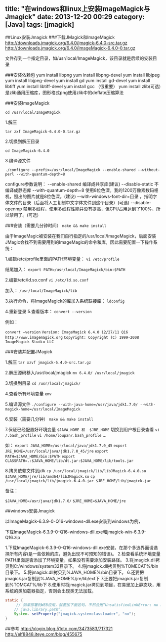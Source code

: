 title: "在windows和linux上安装ImageMagick与Jmagick"
date: 2013-12-20 00:29
category: [Java]
tags: [jmagick]
---

##Linux安装Jmagick
###下载JMagick和ImageMagick
http://downloads.jmagick.org/6.4.0/jmagick-6.4.0-src.tar.gz  
http://downloads.jmagick.org/6.4.0/ImageMagick-6.4.0-0.tar.gz  

文件存到一个指定目录，如/usr/local/ImageMagick，该目录就是后续的安装目录

###安装依赖包
yum install libpng 
yum install libpng-devel 
yum install libjpeg 
yum install libjpeg-devel 
yum install gd 
yum install gd-devel 
yum install libtiff 
yum install libtiff-devel 
yum install gcc （很重要）
yum install zlib(可选)
是zlib通用压缩库，图形格式png使用zlib中的deflate压缩算法


###安装ImageMagick

`cd /usr/local/ImageMagick`
 
1.解压

`tar zxf ImageMagick-6.4.0-0.tar.gz `

2.切换到解压目录

`cd ImageMagick-6.4.0`

3.编译源文件

`./configure --prefix=/usr/local/ImageMagick --enable-shared --without-perl --with-quantum-depth=8`

configure参数说明：
--enable-shared 编译成共享库(建议)
--disable-static 不编译成静态库
--with-quantum-depth=8 使用8位色深。我的1200万像素数码相机，照出的图片就是8位色深。(建议)
--with-windows-font-dir=目录 ，指明字体文件的目录（后面将人工复制中文字体文件到这个目录）(可选)
--disable-openmp 禁用多线程，使用多线程性能并没有提高，但CPU占用达到了100%，所以禁用了。(可选)


###安装（需要几分钟时间）
`make && make install`

 
由于ImageMagic被安装在我们自行指定的/usr/local/ImageMagick，后面安装JMagic会找不到需要用到的ImageMagic的命令和库，因此需要配置一下操作系统： 


1.编辑/etc/profile里面的PATH环境变量：
`vi /etc/profile`

结尾加入：
`export PATH=/usr/local/ImageMagick/bin:$PATH `

2.编辑/etc/ld.so.conf
`vi /etc/ld.so.conf`

加入：
`/usr/local/ImageMagick/lib `

3.执行命令，将ImageMagick的库加入系统联接库：
`ldconfig `

4.重新登录
5.查看版本：
`convert --version`

 
例如：

`convert —version`
`Version: ImageMagick 6.4.0 12/27/11 Q16 http://www.imagemagick.org`
`Copyright: Copyright (C) 1999-2008 ImageMagick Studio LLC`


###安装并配置JMagick


1.解压
`tar xzvf jmagick-6.4.0-src.tar.gz `

2.解压源码移入/usr/local/jmagick
`mv 6.4.0/ /usr/local/jmagick`

3.切换到目录
`cd /usr/local/jmagick/`

4.查看所有环境变量
`env`

5.编译源文件
`./configure --with-java-home=/usr/java/jdk1.7.0/ --with-magick-home=/usr/local/ImageMagick`

6.安装（需要几分钟）
`make && make install`

7.保证已经配置好环境变量
`$JAVA_HOME 和  $JRE_HOME`
切换到用户根目录查看
`vi /.bash_profile`
`vi /home/loupan/.bash_profile`
...

如：
`export JAVA_HOME=/usr/local/java/jdk1.7.0_45`
`export JRE_HOME=/usr/local/java/jdk1.7.0_45/jre`
`export PATH=$JAVA_HOME/bin:$PATH`
`export CLASSPATH=.:$JAVA_HOME/lib/dt.jar:$JAVA_HOME/lib/tools.jar `


8.拷贝依赖文件到jdk
`cp /usr/local/jmagick/lib/libJMagick-6.4.0.so $JAVA_HOME/jre/lib/amd64/libJMagick.so`
`cp /usr/local/jmagick/lib/jmagick-6.4.0.jar $JRE_HOME/lib/jmagick.jar`


备注：

`$JAVA_HOME=/usr/java/jdk1.7.0/`
`$JRE_HOME=$JAVA_HOME/jre`

##windows安装Jmagick 

以ImageMagick-6.3.9-0-Q16-windows-dll.exe安装到windows为例，

下载ImageMagick-6.3.9-0-Q16-windows-dll.exe和jmagick-win-6.3.9-Q16.zip

1.下载ImageMagick-6.3.9-0-Q16-windows-dll.exe安装，在那个多选界面请选择所有内容(是一些依赖的库，避免出现不可预知的错误)。
2.检查看系统环境变量PATH里面是否添加了环境变量，如果没有需要添加安装路径。
3.将jmagick.dll拷贝到C:/windows/system32目录下。
4.将jmagick.dll拷贝到%TOMECAT%/bin目录下。
5.将jmagick.dll拷贝到%JAVA_HOME%/bin目录下。
6.还要把jmagick.jar复制到%JAVA_HOME%/jre/lib/ext下
7.还要把jmagick.jar复制到%TOMCAT%/lib下
8.使用时将jmagick.jar拷贝到项目，在类里加上静态块，用系统的类加载器指定，否则会出现类无法加载。

```java
static {
     // 如果部署到WEB应用，就要加下面这句。不然会报“UnsatisfiedLinkError: no JMagick in
    // java.library.path”。
    System. setProperty("jmagick.systemclassloader", "no");
}
```
 
##参考
http://xlogin.blog.51cto.com/3473583/717321
http://elf8848.iteye.com/blog/455675